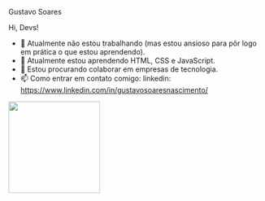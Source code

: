 Gustavo Soares

Hi, Devs!

- 🔭 Atualmente não estou trabalhando (mas estou ansioso para pôr logo em prática o que estou aprendendo).
- 🌱 Atualmente estou aprendendo HTML, CSS e JavaScript.
- 👯 Estou procurando colaborar em empresas de tecnologia. 
- 📫 Como entrar em contato comigo: linkedin: https://www.linkedin.com/in/gustavosoaresnascimento/


<div>
<a href="https://github.com/soaresgustavon">
<img loading="lazy" height="180em" src="https://github-readme-stats.vercel.app/api/top-langs/?username=soaresgustavon&layout=compact&langs_count=7&theme=dracula"/>
</div>
